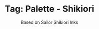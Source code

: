 ---
layout: portfolio
title: 'Tag: Palette - Shikiori'
subtitle: Based on Sailor Shikiori Inks
permalink: /portfolio/tags/palette/shikiori
type: tag
uid: shikiori
pagination:
    enabled: true
    tag: [shikiori]
---